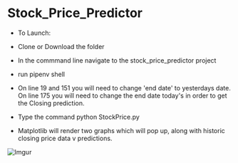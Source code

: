 # Stock_Price_Predictor

* To Launch:

* Clone or Download the folder

* In the commmand line navigate to the stock_price_predictor project

* run pipenv shell

* On line 19 and 151 you will need to change 'end date' to yesterdays date. On line 175 you will need to change the end date today's in order to get the Closing prediction.

* Type the command python StockPrice.py

* Matplotlib will render two graphs which will pop up, along with historic closing price data v predictions.

![Imgur](https://i.imgur.com/RBSPGUP.png)
